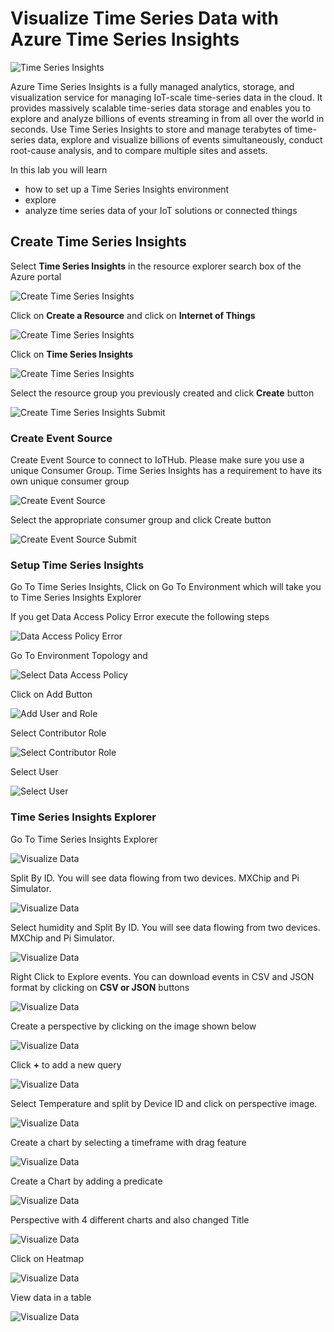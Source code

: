 # Visualize Time Series Data with Azure Time Series Insights

![Time Series Insights](../images/visualize_timeseriesinsights.jpg)

Azure Time Series Insights is a fully managed analytics, storage, and visualization service for managing IoT-scale time-series data in the cloud. It provides massively scalable time-series data storage and enables you to explore and analyze billions of events streaming in from all over the world in seconds. Use Time Series Insights to store and manage terabytes of time-series data, explore and visualize billions of events simultaneously, conduct root-cause analysis, and to compare multiple sites and assets.

In this lab you will learn

* how to set up a Time Series Insights environment
* explore
* analyze time series data of your IoT solutions or connected things

## Create Time Series Insights

Select **Time Series Insights** in the resource explorer search box of the Azure portal

![Create Time Series Insights](../images/visualize_20.png)








Click on **Create a Resource** and click on **Internet of Things**

![Create Time Series Insights](../images/visualize_20.png)

Click on **Time Series Insights**

![Create Time Series Insights](../images/visualize_tsi.png)

Select the resource group you previously created and click **Create** button

![Create Time Series Insights Submit](../images/visualize_02_Create_Time_Series_Inisghts_Submit.png)

### Create Event Source

Create Event Source to connect to IoTHub. Please make sure you use a unique Consumer Group. Time Series Insights has a requirement to have its own unique consumer group

![Create Event Source](../images/visualize_03_Create_Event_Source.png)

Select the appropriate consumer group and click Create button

![Create Event Source Submit](../images/visualize_04_Create_Event_Source_Submit.png)

### Setup Time Series Insights

Go To Time Series Insights, Click on Go To Environment which will take you to Time Series Insights Explorer

If you get Data Access Policy Error execute the following steps

![Data Access Policy Error](../images/visualize_16_data_access_poliy_error.png)

Go To Environment Topology and 

![Select Data Access Policy](../images/visualize_15_data_access_policy.png)

Click on Add Button

![Add User and Role](../images/visualize_17_add_user_role.png)

Select Contributor Role

![Select Contributor Role](../images/visualize_18_select_controbutor_role.png)

Select User

![Select User](../images/visualize_19_select_user.png)

### Time Series Insights Explorer

Go To Time Series Insights Explorer

![Visualize Data](../images/visualize_05_GoTo_TSI_Explorer.png)

Split By ID. You will see data flowing from two devices. MXChip and Pi Simulator. 

![Visualize Data](../images/visualize_06_Visual1.png)

Select humidity and Split By ID. You will see data flowing from two devices. MXChip and Pi Simulator.

![Visualize Data](../images/visualize_07_Visual2.png)

Right Click to Explore events. You can download events in CSV and JSON format by clicking on **CSV or JSON** buttons

![Visualize Data](../images/visualize_08_Visual3.png)

Create a perspective by clicking on the image shown below

![Visualize Data](../images/visualize_perspective.png)

Click **+** to add a new query

![Visualize Data](../images/visualize_10_visual10.png)

Select Temperature and split by Device ID and click on perspective image.

![Visualize Data](../images/visualize_11_visual11.png)

Create a chart by selecting a timeframe with drag feature

![Visualize Data](../images/visualize_12_Visual12.png)

Create a Chart by adding a predicate

![Visualize Data](../images/visualize_predicate.png)

Perspective with 4 different charts and also changed Title

![Visualize Data](../images/visualize_14_Visual_dashboard.png)

Click on Heatmap

![Visualize Data](../images/visualize_heatmap.png)

View data in a table

![Visualize Data](../images/visualize_table.png)
